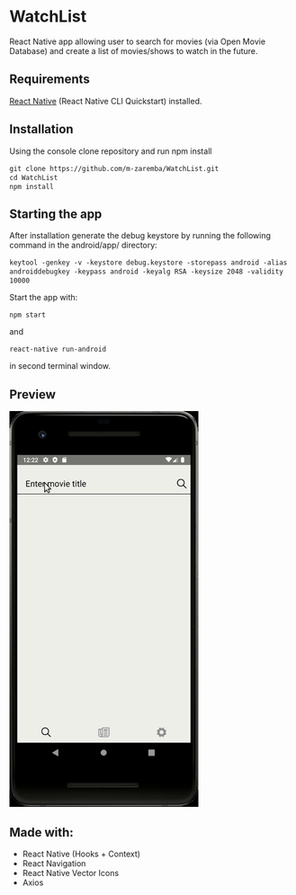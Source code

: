 # WatchList
React Native app allowing user to search for movies (via Open Movie Database) and create a list of movies/shows to watch in the future.

## Requirements

[React Native](https://facebook.github.io/react-native/docs/getting-started) (React Native CLI Quickstart) installed.

## Installation

Using the console clone repository and run npm install

```
git clone https://github.com/m-zaremba/WatchList.git
cd WatchList
npm install
```

## Starting the app

After installation generate the debug keystore by running the following command in the android/app/ directory: 
```
keytool -genkey -v -keystore debug.keystore -storepass android -alias androiddebugkey -keypass android -keyalg RSA -keysize 2048 -validity 10000
```

Start the app with:

```
npm start
```
and

```
react-native run-android
```
in second terminal window.

## Preview


![App preview](markdown_gif/WatchApp.gif?raw=true "WatchApp.gif")


## Made with:

* React Native (Hooks + Context)
* React Navigation
* React Native Vector Icons
* Axios
